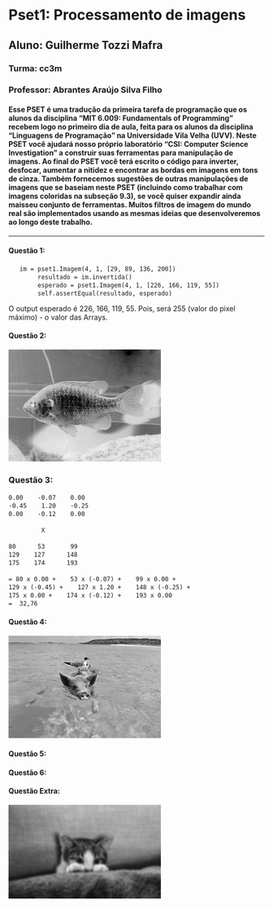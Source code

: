 # Pset1: Processamento de imagens
## Aluno: Guilherme Tozzi Mafra
### Turma: cc3m
### Professor: Abrantes Araújo Silva Filho
#### Esse PSET é uma tradução da primeira tarefa de programação que os alunos da disciplina “MIT 6.009: Fundamentals of Programming” recebem logo no primeiro dia de aula, feita para os alunos da disciplina “Linguagens de Programação” na Universidade Vila Velha (UVV). Neste PSET você ajudará nosso próprio laboratório “CSI: Computer Science Investigation” a construir suas ferramentas para manipulação de imagens. Ao final do PSET você terá escrito o código para inverter, desfocar, aumentar a nitidez e encontrar as bordas em imagens em tons de cinza. Também fornecemos sugestões de outras manipulações de imagens que se baseiam neste PSET (incluindo como trabalhar com imagens coloridas na subseção 9.3), se você quiser expandir ainda maisseu conjunto de ferramentas. Muitos filtros de imagem do mundo real são implementados usando as mesmas ideias que desenvolveremos ao longo deste trabalho.

--------------------------------------------------------------------------------------------------------------------------------------------------------------------

#### Questão 1:
       im = pset1.Imagem(4, 1, [29, 89, 136, 200])
            resultado = im.invertida()
            esperado = pset1.Imagem(4, 1, [226, 166, 119, 55])
            self.assertEqual(resultado, esperado)
            
 O output esperado é 226, 166, 119, 55. Pois, será 255 (valor do pixel máximo) - o valor das Arrays.        
            

#### Questão 2:
![nova_bluegill.png](https://github.com/GuilhermeTozziMafra/Pset1/blob/main/imagens_pset1/nova_bluegill.png)
### Questão 3: 
    0.00    -0.07    0.00
    -0.45    1.20    -0.25
    0.00    -0.12    0.00

             X

    80      53       99
    129    127      148
    175    174      193

    = 80 x 0.00 +    53 x (-0.07) +    99 x 0.00 +
    129 x (-0.45) +    127 x 1.20 +    148 x (-0.25) +
    175 x 0.00 +    174 x (-0.12) +    193 x 0.00
    =  32,76


#### Questão 4:
![nova_pigbird.png](https://github.com/GuilhermeTozziMafra/Pset1/blob/main/imagens_pset1/nova_pigbird.png)

#### Questão 5:

#### Questão 6:

#### Questão Extra:
![nova_cat.png](https://github.com/GuilhermeTozziMafra/Pset1/blob/main/imagens_pset1/nova_cat.png)
